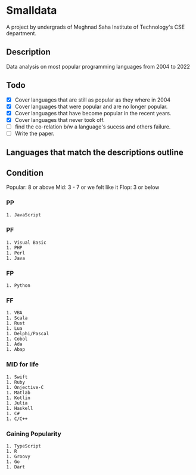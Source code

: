 # Smalldata
A project by undergrads of Meghnad Saha Institute of Technology's CSE department.


## Description 
Data analysis on most popular programming languages from 2004 to 2022

## Todo

- [x] Cover languages that are still as popular as they where in 2004
- [x] Cover languages that were popular and are no longer popular.
- [x] Cover languages that have become popular in the recent years.
- [x] Cover languages that never took off.
- [ ] find the co-relation b/w a language's sucess and others failure.
- [ ] Write the paper.

## Languages that match the descriptions outline

## Condition

Popular: 8 or above
Mid: 3 - 7 or we felt like it
Flop: 3 or below

### PP 
	1. JavaScript

### PF
	1. Visual Basic	
	1. PHP
	1. Perl
	1. Java

### FP
	1. Python

### FF
	1. VBA
	1. Scala
	1. Rust
	1. Lua
	1. Delphi/Pascal
	1. Cobol
	1. Ada
	1. Abap

### MID for life
	1. Swift
	1. Ruby
	1. Onjective-C
	1. Matlab
	1. Kotlin
	1. Julia
	1. Haskell
	1. C#
	1. C/C++

### Gaining Popularity
	1. TypeScript
	1. R
	1. Groovy
	1. Go
	1. Dart